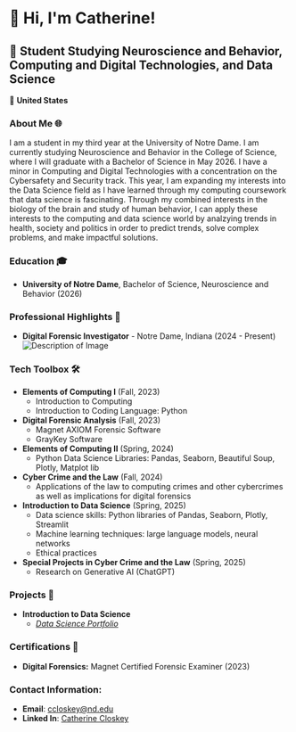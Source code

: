 # 👋 Hi, I'm Catherine!

## 🚀 Student Studying Neuroscience and Behavior, Computing and Digital Technologies, and Data Science

📍 **United States**  


### About Me 🌐
I am a student in my third year at the University of Notre Dame. I am currently studying Neuroscience and Behavior in the College of Science, where I will graduate with a Bachelor of Science in May 2026. I have a minor in Computing and Digital Technologies with a concentration on the Cybersafety and Security track. This year, I am expanding my interests into the Data Science field  as I have learned through my computing coursework that data science is fascinating. Through my combined interests in the biology of the brain and study of human behavior, I can apply these interests to the computing and data science world by analzying trends in health, society and politics in order to predict trends, solve complex problems, and make impactful solutions. 

### Education 🎓
- **University of Notre Dame**, Bachelor of Science, Neuroscience and Behavior (2026)

### Professional Highlights 🌟
- **Digital Forensic Investigator** - Notre Dame, Indiana (2024 - Present)
![Description of Image](https://news.nd.edu/assets/330693/500x/cyber_crimes_unit_mc_feature.jpg)


### Tech Toolbox 🛠️
   - **Elements of Computing I** (Fall, 2023)
       - Introduction to Computing
       - Introduction to Coding Language: Python
   - **Digital Forensic Analysis** (Fall, 2023)
        - Magnet AXIOM Forensic Software
        - GrayKey Software
   - **Elements of Computing II** (Spring, 2024)
        - Python Data Science Libraries: Pandas, Seaborn, Beautiful Soup, Plotly, Matplot lib
   - **Cyber Crime and the Law** (Fall, 2024)
        - Applications of the law to computing crimes and other cybercrimes as well as implications for digital forensics 
   - **Introduction to Data Science** (Spring, 2025)
        - Data science skills: Python libraries of Pandas, Seaborn, Plotly, Streamlit
        - Machine learning techniques: large language models, neural networks
        - Ethical practices
   - **Special Projects in Cyber Crime and the Law** (Spring, 2025)
        - Research on Generative AI (ChatGPT)
          
### Projects 🚀
- **Introduction to Data Science**
    - [*Data Science Portfolio*](https://github.com/ccloskey2/CLOSKEY-Data-Science-Portolio)
  
### Certifications 📜
- **Digital Forensics:** Magnet Certified Forensic Examiner (2023)
  
### Contact Information:  
- **Email**: ccloskey@nd.edu
- **Linked In**: [Catherine Closkey](https://www.linkedin.com/in/catherine-closkey-a1863b2ab)


